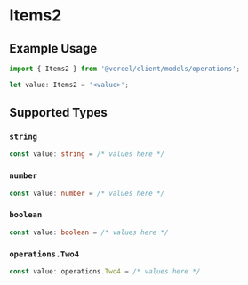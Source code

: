# Items2

## Example Usage

```typescript
import { Items2 } from '@vercel/client/models/operations';

let value: Items2 = '<value>';
```

## Supported Types

### `string`

```typescript
const value: string = /* values here */
```

### `number`

```typescript
const value: number = /* values here */
```

### `boolean`

```typescript
const value: boolean = /* values here */
```

### `operations.Two4`

```typescript
const value: operations.Two4 = /* values here */
```
